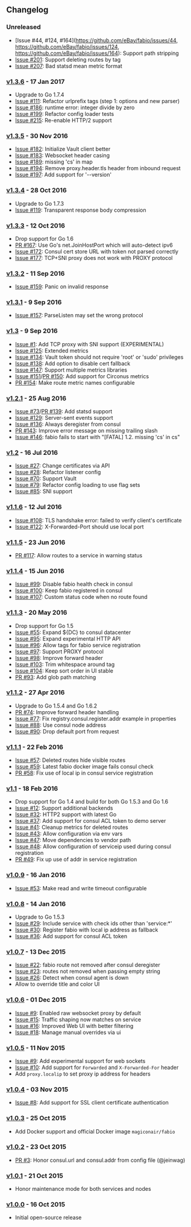 ## Changelog

### Unreleased

 * [Issue #44, #124, #164](https://github.com/eBay/fabio/issues/44, https://github.com/eBay/fabio/issues/124, https://github.com/eBay/fabio/issues/164): Support path stripping
 * [Issue #201](https://github.com/eBay/fabio/issues/201): Support deleting routes by tag
 * [Issue #207](https://github.com/eBay/fabio/issues/207): Bad statsd mean metric format

### [v1.3.6](https://github.com/eBay/fabio/releases/tag/v1.3.6) - 17 Jan 2017

 * Upgrade to Go 1.7.4
 * [Issue #111](https://github.com/eBay/fabio/issues/111): Refactor urlprefix tags (step 1: options and new parser)
 * [Issue #186](https://github.com/eBay/fabio/issues/186): runtime error: integer divide by zero
 * [Issue #199](https://github.com/eBay/fabio/issues/199): Refactor config loader tests
 * [Issue #215](https://github.com/eBay/fabio/issues/215): Re-enable HTTP/2 support

### [v1.3.5](https://github.com/eBay/fabio/releases/tag/v1.3.5) - 30 Nov 2016

 * [Issue #182](https://github.com/eBay/fabio/issues/182): Initialize Vault client better
 * [Issue #183](https://github.com/eBay/fabio/issues/183): Websocket header casing
 * [Issue #189](https://github.com/eBay/fabio/issues/189): missing 'cs' in map
 * [Issue #194](https://github.com/eBay/fabio/issues/194): Remove proxy.header.tls header from inbound request
 * [Issue #197](https://github.com/eBay/fabio/issues/197): Add support for '--version'

### [v1.3.4](https://github.com/eBay/fabio/releases/tag/v1.3.4) - 28 Oct 2016

 * Upgrade to Go 1.7.3
 * [Issue #119](https://github.com/eBay/fabio/issues/119): Transparent response body compression

### [v1.3.3](https://github.com/eBay/fabio/releases/tag/v1.3.3) - 12 Oct 2016

 * Drop support for Go 1.6
 * [PR #167](https://github.com/eBay/fabio/pull/167): Use Go's net.JoinHostPort which will auto-detect ipv6
 * [Issue #172](https://github.com/eBay/fabio/issues/172): Consul cert store URL with token not parsed correctly
 * [Issue #177](https://github.com/eBay/fabio/issues/177): TCP+SNI proxy does not work with PROXY protocol

### [v1.3.2](https://github.com/eBay/fabio/releases/tag/v1.3.2) - 11 Sep 2016

 * [Issue #159](https://github.com/eBay/fabio/issues/159): Panic on invalid response

### [v1.3.1](https://github.com/eBay/fabio/releases/tag/v1.3.1) - 9 Sep 2016

 * [Issue #157](https://github.com/eBay/fabio/issues/157): ParseListen may set the wrong protocol

### [v1.3](https://github.com/eBay/fabio/releases/tag/v1.3) - 9 Sep 2016

 * [Issue #1](https://github.com/eBay/fabio/issues/1): Add TCP proxy with SNI support (EXPERIMENTAL)
 * [Issue #125](https://github.com/eBay/fabio/issues/125): Extended metrics
 * [Issue #134](https://github.com/eBay/fabio/issues/134): Vault token should not require 'root' or 'sudo' privileges
 * [Issue #138](https://github.com/eBay/fabio/issues/138): Add option to disable cert fallback
 * [Issue #147](https://github.com/eBay/fabio/issues/147): Support multiple metrics libraries
 * [Issue #151](https://github.com/eBay/fabio/issues/151)/[PR #150](https://github.com/eBay/fabio/pull/150): Add support for Circonus metrics
 * [PR #154](https://github.com/eBay/fabio/pull/154): Make route metric names configurable

### [v1.2.1](https://github.com/eBay/fabio/releases/tag/v1.2.1) - 25 Aug 2016

 * [Issue #73](https://github.com/eBay/fabio/pull/73)/[PR #139](https://github.com/eBay/fabio/pull/139): Add statsd support
 * [Issue #129](https://github.com/eBay/fabio/issues/129): Server-sent events support
 * [Issue #136](https://github.com/eBay/fabio/issues/136): Always deregister from consul
 * [PR #143](https://github.com/eBay/fabio/pull/143): Improve error message on missing trailing slash
 * [Issue #146](https://github.com/eBay/fabio/issues/146): fabio fails to start with "[FATAL] 1.2. missing 'cs' in cs"

### [v1.2](https://github.com/eBay/fabio/releases/tag/v1.2) - 16 Jul 2016

 * [Issue #27](https://github.com/eBay/fabio/issues/27): Change certificates via API
 * [Issue #28](https://github.com/eBay/fabio/issues/28): Refactor listener config
 * [Issue #70](https://github.com/eBay/fabio/issues/70): Support Vault
 * [Issue #79](https://github.com/eBay/fabio/issues/79): Refactor config loading to use flag sets
 * [Issue #85](https://github.com/eBay/fabio/issues/85): SNI support

### [v1.1.6](https://github.com/eBay/fabio/releases/tag/v1.1.6) - 12 Jul 2016

 * [Issue #108](https://github.com/eBay/fabio/issues/108): TLS handshake error: failed to verify client's certificate
 * [Issue #122](https://github.com/eBay/fabio/issues/122): X-Forwarded-Port should use local port

### [v1.1.5](https://github.com/eBay/fabio/releases/tag/v1.1.5) - 23 Jun 2016

 * [PR #117](https://github.com/eBay/fabio/pull/117): Allow routes to a service in warning status

### [v1.1.4](https://github.com/eBay/fabio/releases/tag/v1.1.4) - 15 Jun 2016

 * [Issue #99](https://github.com/eBay/fabio/issues/99): Disable fabio health check in consul
 * [Issue #100](https://github.com/eBay/fabio/issues/100): Keep fabio registered in consul
 * [Issue #107](https://github.com/eBay/fabio/issues/107): Custom status code when no route found

### [v1.1.3](https://github.com/eBay/fabio/releases/tag/v1.1.3) - 20 May 2016

 * Drop support for Go 1.5
 * [Issue #55](https://github.com/eBay/fabio/issues/55): Expand ${DC} to consul datacenter
 * [Issue #95](https://github.com/eBay/fabio/issues/95): Expand experimental HTTP API
 * [Issue #96](https://github.com/eBay/fabio/issues/96): Allow tags for fabio service registration
 * [Issue #97](https://github.com/eBay/fabio/issues/97): Support PROXY protocol
 * [Issue #98](https://github.com/eBay/fabio/issues/98): Improve forward header
 * [Issue #103](https://github.com/eBay/fabio/issues/103): Trim whitespace around tag
 * [Issue #104](https://github.com/eBay/fabio/issues/104): Keep sort order in UI stable
 * [PR #93](https://github.com/eBay/fabio/pull/93): Add glob path matching

### [v1.1.2](https://github.com/eBay/fabio/releases/tag/v1.1.2) - 27 Apr 2016

 * Upgrade to Go 1.5.4 and Go 1.6.2
 * [PR #74](https://github.com/eBay/fabio/pull/74): Improve forward header handling
 * [Issue #77](https://github.com/eBay/fabio/issues/77): Fix registry.consul.register.addr example in properties
 * [Issue #88](https://github.com/eBay/fabio/issues/88): Use consul node address
 * [Issue #90](https://github.com/eBay/fabio/issues/90): Drop default port from request

### [v1.1.1](https://github.com/eBay/fabio/releases/tag/v1.1.1) - 22 Feb 2016

 * [Issue #57](https://github.com/eBay/fabio/issues/57): Deleted routes hide visible routes
 * [Issue #59](https://github.com/eBay/fabio/issues/59): Latest fabio docker image fails consul check
 * [PR #58](https://github.com/eBay/fabio/pull/58): Fix use of local ip in consul service registration

### [v1.1](https://github.com/eBay/fabio/releases/tag/v1.1) - 18 Feb 2016

 * Drop support for Go 1.4 and build for both Go 1.5.3 and Go 1.6
 * [Issue #12](https://github.com/eBay/fabio/issues/12): Support additional backends
 * [Issue #32](https://github.com/eBay/fabio/issues/32): HTTP2 support with latest Go
 * [Issue #37](https://github.com/eBay/fabio/issues/37): Add support for consul ACL token to demo server
 * [Issue #41](https://github.com/eBay/fabio/issues/41): Cleanup metrics for deleted routes
 * [Issue #43](https://github.com/eBay/fabio/issues/43): Allow configuration via env vars
 * [Issue #47](https://github.com/eBay/fabio/issues/47): Move dependencies to vendor path
 * [Issue #48](https://github.com/eBay/fabio/issues/48): Allow configuration of serviceip used during consul registration
 * [PR #49](https://github.com/eBay/fabio/pull/49): Fix up use of addr in service registration

### [v1.0.9](https://github.com/eBay/fabio/releases/branch/v1.0.9) - 16 Jan 2016

 * [Issue #53](https://github.com/eBay/fabio/issues/53): Make read and write timeout configurable

### [v1.0.8](https://github.com/eBay/fabio/releases/tag/v1.0.8) - 14 Jan 2016

 * Upgrade to Go 1.5.3
 * [Issue #29](https://github.com/eBay/fabio/issues/29): Include service with check ids other than 'service:*'
 * [Issue #30](https://github.com/eBay/fabio/issues/30): Register fabio with local ip address as fallback
 * [Issue #36](https://github.com/eBay/fabio/issues/36): Add support for consul ACL token

### [v1.0.7](https://github.com/eBay/fabio/releases/tag/v1.0.7) - 13 Dec 2015

 * [Issue #22](https://github.com/eBay/fabio/issues/22): fabio route not removed after consul deregister
 * [Issue #23](https://github.com/eBay/fabio/issues/23): routes not removed when passing empty string
 * [Issue #26](https://github.com/eBay/fabio/issues/26): Detect when consul agent is down
 * Allow to override title and color UI

### [v1.0.6](https://github.com/eBay/fabio/releases/tag/v1.0.6) - 01 Dec 2015

 * [Issue #9](https://github.com/eBay/fabio/issues/9): Enabled raw websocket proxy by default
 * [Issue #15](https://github.com/eBay/fabio/issues/15): Traffic shaping now matches on service
 * [Issue #16](https://github.com/eBay/fabio/issues/16): Improved Web UI with better filtering
 * [Issue #18](https://github.com/eBay/fabio/issues/18): Manage manual overrides via ui

### [v1.0.5](https://github.com/eBay/fabio/releases/tag/v1.0.5) - 11 Nov 2015

 * [Issue #9](https://github.com/eBay/fabio/issues/9): Add experimental support for web sockets
 * [Issue #10](https://github.com/eBay/fabio/issues/10): Add support for `Forwarded` and `X-Forwarded-For` header
 * Add `proxy.localip` to set proxy ip address for headers

### [v1.0.4](https://github.com/eBay/fabio/releases/tag/v1.0.4) - 03 Nov 2015

 * [Issue #8](https://github.com/eBay/fabio/issues/8): Add support for SSL client certificate authentication

### [v1.0.3](https://github.com/eBay/fabio/releases/tag/v1.0.3) - 25 Oct 2015

 * Add Docker support and official Docker image `magiconair/fabio`

### [v1.0.2](https://github.com/eBay/fabio/releases/tag/v1.0.2) - 23 Oct 2015

 * [PR #3](https://github.com/eBay/fabio/pull/3): Honor consul.url and consul.addr from config file (@jeinwag)

### [v1.0.1](https://github.com/eBay/fabio/releases/tag/v1.0.1) - 21 Oct 2015

 * Honor maintenance mode for both services and nodes

### [v1.0.0](https://github.com/eBay/fabio/releases/tag/v1.0.0) - 16 Oct 2015

 * Initial open-source release

